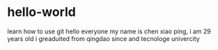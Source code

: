 # hello-world
learn how to use git
hello everyone my name is chen xiao ping,
i am 29 years old
i greaduited from qingdao since and tecnologe univercity

